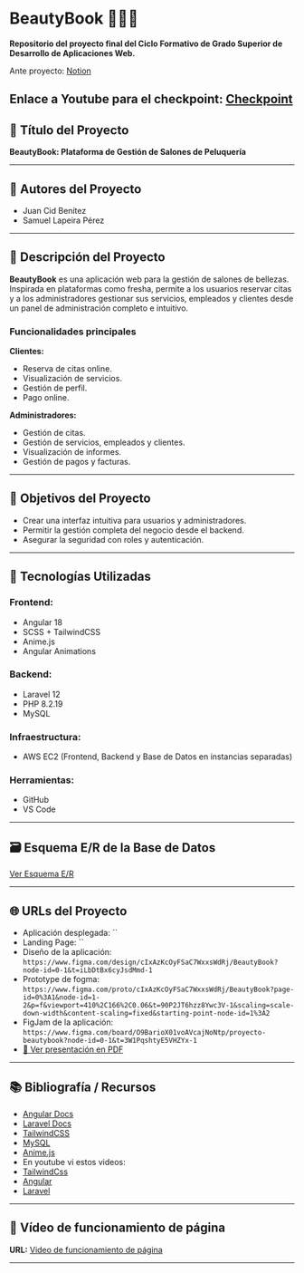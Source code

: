 # BeautyBook 💇‍♀️📅

**Repositorio del proyecto final del Ciclo Formativo de Grado Superior de Desarrollo de Aplicaciones Web.**

Ante proyecto: <a href="https://www.notion.so/Anteproyecto-Plataforma-de-Gesti-n-para-Salones-de-Peluquer-a-1c0cd211a6488027963cc12c236b3738?pvs=4">Notion</a>

## Enlace a Youtube para el checkpoint: <a href="https://youtu.be/D3i7xpjKQcg">Checkpoint</a>

## 📌 Título del Proyecto

**BeautyBook: Plataforma de Gestión de Salones de Peluquería**

---

## 👥 Autores del Proyecto

- Juan Cid Benítez
- Samuel Lapeira Pérez

---

## 📝 Descripción del Proyecto

**BeautyBook** es una aplicación web para la gestión de salones de bellezas. Inspirada en plataformas como fresha, permite a los usuarios reservar citas y a los administradores gestionar sus servicios, empleados y clientes desde un panel de administración completo e intuitivo.

### Funcionalidades principales

**Clientes:**

- Reserva de citas online.
- Visualización de servicios.
- Gestión de perfil.
- Pago online.

**Administradores:**

- Gestión de citas.
- Gestión de servicios, empleados y clientes.
- Visualización de informes.
- Gestión de pagos y facturas.

---

## 🎯 Objetivos del Proyecto

- Crear una interfaz intuitiva para usuarios y administradores.
- Permitir la gestión completa del negocio desde el backend.
- Asegurar la seguridad con roles y autenticación.

---

## 🎨 Tecnologías Utilizadas

### Frontend:

- Angular 18
- SCSS + TailwindCSS
- Anime.js
- Angular Animations

### Backend:

- Laravel 12
- PHP 8.2.19
- MySQL

### Infraestructura:

- AWS EC2 (Frontend, Backend y Base de Datos en instancias separadas)

### Herramientas:

- GitHub
- VS Code

---

## 🗃️ Esquema E/R de la Base de Datos

[Ver Esquema E/R](https://lh7-rt.googleusercontent.com/docsz/AD_4nXfZKJugRTIQ2X_z4-ga5htm2zgtZ4KEEOQboX_J5-cpc8dIZB-2cOpY--BwJO55WZK6sy5LGZlwlo0mrPixwj_4s0An2-GNMFhgCizY0-vR-G49SC7na6S5tVZqn43f03DSgwXw?key=y6UAGo-R7D4r28DTmYvIw_dS)


---

## 🌐 URLs del Proyecto

- Aplicación desplegada: ``
- Landing Page: ``
- Diseño de la aplicación: `https://www.figma.com/design/cIxAzKcOyFSaC7WxxsWdRj/BeautyBook?node-id=0-1&t=iLbDtBx6cyJsdMmd-1`
- Prototype de fogma: `https://www.figma.com/proto/cIxAzKcOyFSaC7WxxsWdRj/BeautyBook?page-id=0%3A1&node-id=1-2&p=f&viewport=410%2C166%2C0.06&t=90P2JT6hzz8Ywc3V-1&scaling=scale-down-width&content-scaling=fixed&starting-point-node-id=1%3A2`
- FigJam de la aplicación: `https://www.figma.com/board/O9BarioX01voAVcajNoNtp/proyecto-beautybook?node-id=0-1&t=3W1PqshtyE5VHZYx-1`
- [📄 Ver presentación en PDF](docs/BeautyBook.pdf)

---

## 📚 Bibliografía / Recursos

- [Angular Docs](https://angular.io/docs)
- [Laravel Docs](https://laravel.com/docs)
- [TailwindCSS](https://tailwindcss.com/docs)
- [MySQL](https://dev.mysql.com/doc/)
- [Anime.js](https://animejs.com/)
- En youtube vi estos videos:
- [TailwindCss](https://www.youtube.com/watch?v=R5EXap3vNDA&t=1931s&ab_channel=midudev)
- [Angular](https://www.youtube.com/watch?v=bbaFNsqr4to&ab_channel=LeonardoJose)
- [Laravel](https://www.youtube.com/watch?v=eLI8c_NtkBk&t=1400s&ab_channel=FaztCode)

---

## 🎥 Vídeo de funcionamiento de página

**URL:** [Video de funcionamiento de página](https://youtube.com/beautybook-demo)

---
